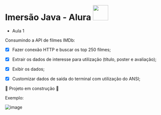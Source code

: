 # Imersão Java - Alura <img src="https://cdn.jsdelivr.net/gh/devicons/devicon/icons/java/java-original.svg" height = "50" width = "50"/>

- Aula 1 

Consumindo a API de filmes IMDb:

  - [X] Fazer conexão HTTP e buscar os top 250 filmes;
  - [X] Extrair os dados de interesse para utilização (título, poster e avaliação);
  - [X] Exibir os dados;
  - [X] Customizar dados de saída do terminal com utilização do ANSI; 
  
  
  :construction: Projeto em construção :construction:
  
  Exemplo:
  
  ![image](https://user-images.githubusercontent.com/87827996/179650853-fd297ede-71be-4042-8aae-5d152b0bffd1.png)

  
